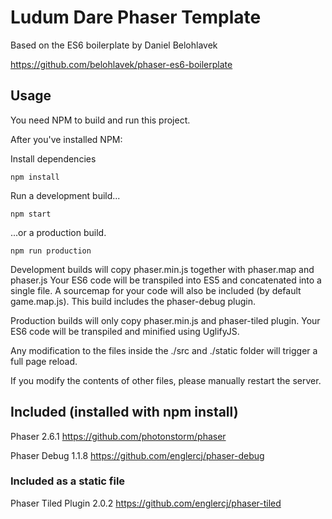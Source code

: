 # Ludum Dare Phaser Template

Based on the ES6 boilerplate by Daniel Belohlavek

https://github.com/belohlavek/phaser-es6-boilerplate


## Usage

You need NPM to build and run this project.

After you've installed NPM:

Install dependencies

`npm install`

Run a development build...

`npm start`

...or a production build.

`npm run production`

Development builds will copy phaser.min.js together with phaser.map and phaser.js Your ES6 code will be transpiled into ES5 and concatenated into a single file. A sourcemap for your code will also be included (by default game.map.js). This build includes the phaser-debug plugin.

Production builds will only copy phaser.min.js and phaser-tiled plugin. Your ES6 code will be transpiled and minified using UglifyJS.

Any modification to the files inside the ./src and ./static folder will trigger a full page reload.

If you modify the contents of other files, please manually restart the server.

## Included (installed with npm install)

Phaser 2.6.1 https://github.com/photonstorm/phaser

Phaser Debug 1.1.8 https://github.com/englercj/phaser-debug

### Included as a static file

Phaser Tiled Plugin 2.0.2 https://github.com/englercj/phaser-tiled

